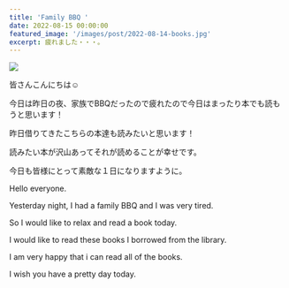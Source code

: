 ```yaml
---
title: 'Family BBQ '
date: 2022-08-15 00:00:00
featured_image: '/images/post/2022-08-14-books.jpg'
excerpt: 疲れました・・・。
---
```


![](https://yutarochan.github.io/yurumina/images/post/2022-08-14-books.jpg)

皆さんこんにちは☺︎

今日は昨日の夜、家族でBBQだったので疲れたので今日はまったり本でも読もうと思います！

昨日借りてきたこちらの本達も読みたいと思います！

読みたい本が沢山あってそれが読めることが幸せです。

今日も皆様にとって素敵な１日になりますように。


Hello everyone. 

Yesterday night, I had a family BBQ and I was very tired. 

So I would like to relax and read a book today. 

I would like to read these books I borrowed from the library.

I am very happy that i can read all of the books. 

I wish you have a pretty day today. 
